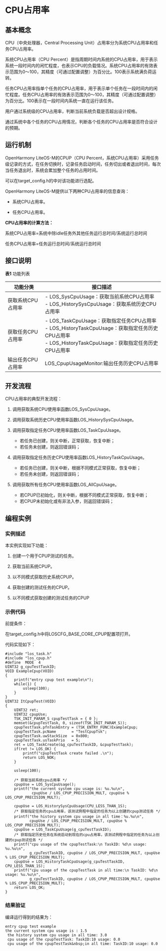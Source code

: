 # CPU占用率


## 基本概念

CPU（中央处理器，Central Processing Unit）占用率分为系统CPU占用率和任务CPU占用率。

系统CPU占用率（CPU  Percent）是指周期时间内系统的CPU占用率，用于表示系统一段时间内的闲忙程度，也表示CPU的负载情况。系统CPU占用率的有效表示范围为0～100，其精度（可通过配置调整）为百分比。100表示系统满负荷运转。

任务CPU占用率指单个任务的CPU占用率，用于表示单个任务在一段时间内的闲忙程度。任务CPU占用率的有效表示范围为0～100，其精度（可通过配置调整）为百分比。100表示在一段时间内系统一直在运行该任务。

用户通过系统级的CPU占用率，判断当前系统负载是否超出设计规格。

通过系统中各个任务的CPU占用情况，判断各个任务的CPU占用率是否符合设计的预期。


## 运行机制

OpenHarmony LiteOS-M的CPUP（CPU  Percent，系统CPU占用率）采用任务级记录的方式，在任务切换时，记录任务启动时间，任务切出或者退出时间，每次当任务退出时，系统会累加整个任务的占用时间。

可以在target_config.h的中对该功能进行选配。

OpenHarmony  LiteOS-M提供以下两种CPU占用率的信息查询：

- 系统CPU占用率。

- 任务CPU占用率。

**CPU占用率的计算方法：**

系统CPU占用率=系统中除idle任务外其他任务运行总时间/系统运行总时间

任务CPU占用率=任务运行总时间/系统运行总时间


## 接口说明

  **表1** 功能列表

| 功能分类 | 接口描述 | 
| -------- | -------- |
| 获取系统CPU占用率 | -&nbsp;LOS_SysCpuUsage：获取当前系统CPU占用率<br/>-&nbsp;LOS_HistorySysCpuUsage：获取系统历史CPU占用率 | 
| 获取任务CPU占用率 | -&nbsp;LOS_TaskCpuUsage：获取指定任务CPU占用率<br/>-&nbsp;LOS_HistoryTaskCpuUsage：获取指定任务历史CPU占用率<br/>-&nbsp;LOS_HistoryTaskCpuUsage：获取指定任务历史CPU占用率 | 
| 输出任务CPU占用率 | LOS_CpupUsageMonitor:输出任务历史CPU占用率 | 


## 开发流程

CPU占用率的典型开发流程：

1. 调用获取系统CPU使用率函数LOS_SysCpuUsage。

2. 调用获取系统历史CPU使用率函数LOS_HistorySysCpuUsage。

3. 调用获取指定任务CPU使用率函数LOS_TaskCpuUsage。
   - 若任务已创建，则关中断，正常获取，恢复中断；
   - 若任务未创建，则返回错误码；

4. 调用获取指定任务历史CPU使用率函数LOS_HistoryTaskCpuUsage。
   - 若任务已创建，则关中断，根据不同模式正常获取，恢复中断；
   - 若任务未创建，则返回错误码；

5. 调用获取所有任务CPU使用率函数LOS_AllCpuUsage。
   - 若CPUP已初始化，则关中断，根据不同模式正常获取，恢复中断；
   - 若CPUP未初始化或有非法入参，则返回错误码；


## 编程实例


### 实例描述

本实例实现如下功能：

1. 创建一个用于CPUP测试的任务。

2. 获取当前系统CPUP。

3. 以不同模式获取历史系统CPUP。

4. 获取创建的测试任务的CPUP。

5. 以不同模式获取创建的测试任务的CPUP


### 示例代码

前提条件：

在target_config.h中将LOSCFG_BASE_CORE_CPUP配置项打开。

代码实现如下：

  
```
#include "los_task.h"
#include "los_cpup.h" 
#define  MODE  4
UINT32 g_cpuTestTaskID;  
VOID ExampleCpup(VOID) 
{      
    printf("entry cpup test example\n");
    while(1) {
        usleep(100);
    }
}
UINT32 ItCpupTest(VOID) 
{     
    UINT32 ret;
    UINT32 cpupUse;
    TSK_INIT_PARAM_S cpupTestTask = { 0 };
    memset(&cpupTestTask, 0, sizeof(TSK_INIT_PARAM_S));
    cpupTestTask.pfnTaskEntry = (TSK_ENTRY_FUNC)ExampleCpup;
    cpupTestTask.pcName       = "TestCpupTsk"; 
    cpupTestTask.uwStackSize  = 0x800;
    cpupTestTask.usTaskPrio   = 5;
    ret = LOS_TaskCreate(&g_cpuTestTaskID, &cpupTestTask);
    if(ret != LOS_OK) {
        printf("cpupTestTask create failed .\n");
        return LOS_NOK;
    }

    usleep(100);

    /* 获取当前系统cpu占用率 */
    cpupUse = LOS_SysCpuUsage();
    printf("the current system cpu usage is: %u.%u\n",
            cpupUse / LOS_CPUP_PRECISION_MULT, cpupUse % LOS_CPUP_PRECISION_MULT); 

    cpupUse = LOS_HistorySysCpuUsage(CPU_LESS_THAN_1S);
    /* 获取指定任务的cpu占用率，该测试例程中指定的任务为以上创建的cpup测试任务 */    
    printf("the history system cpu usage in all time：%u.%u\n",
           cpupUse / LOS_CPUP_PRECISION_MULT, cpupUse % LOS_CPUP_PRECISION_MULT);
    cpupUse = LOS_TaskCpuUsage(g_cpuTestTaskID);    
    /* 获取指定历史任务在系统启动到现在的cpu占用率，该测试例程中指定的任务为以上创建的cpup测试任务 */    
    printf("cpu usage of the cpupTestTask:\n TaskID: %d\n usage: %u.%u\n",
           g_cpuTestTaskID, cpupUse / LOS_CPUP_PRECISION_MULT, cpupUse % LOS_CPUP_PRECISION_MULT); 
    cpupUse = LOS_HistoryTaskCpuUsage(g_cpuTestTaskID, CPU_LESS_THAN_1S);   
    printf("cpu usage of the cpupTestTask in all time:\n TaskID: %d\n usage: %u.%u\n",
           g_cpuTestTaskID, cpupUse / LOS_CPUP_PRECISION_MULT, cpupUse % LOS_CPUP_PRECISION_MULT);   
    return LOS_OK; 
}
```


### 结果验证

  编译运行得到的结果为：
  
```
entry cpup test example 
the current system cpu usage is : 1.5
 the history system cpu usage in all time: 3.0
 cpu usage of the cpupTestTask: TaskID:10 usage: 0.0
 cpu usage of the cpupTestTask&nbsp;in all time: TaskID:10 usage: 0.0
```
